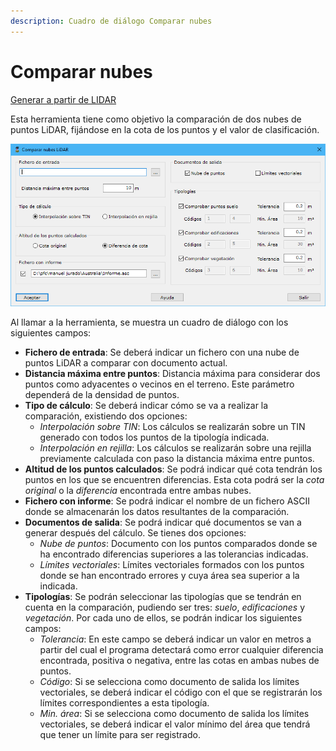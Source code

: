 ```yaml
---
description: Cuadro de diálogo Comparar nubes
---
```


# Comparar nubes

[Generar a partir de LIDAR](../../fichas-de-herramientas/ficha-de-herramientas-archivos-lidar/calcular-a-partir-de-lidar.md)

Esta herramienta tiene como objetivo la comparación de dos nubes de puntos LiDAR, fijándose en la cota de los puntos y el valor de clasificación.

![Cuadro de diálogo Comparar nubes](<../../../.gitbook/assets/image (158).png>)

Al llamar a la herramienta, se muestra un cuadro de diálogo con los siguientes campos:

* **Fichero de entrada**: Se deberá indicar un fichero con una nube de puntos LiDAR a comparar con documento actual.
* **Distancia máxima entre puntos**: Distancia máxima para considerar dos puntos como adyacentes o vecinos en el terreno. Este parámetro dependerá de la densidad de puntos.
* **Tipo de cálculo**: Se deberá indicar cómo se va a realizar la comparación, existiendo dos opciones:
  * _Interpolación sobre TIN_: Los cálculos se realizarán sobre un TIN generado con todos los puntos de la tipología indicada.
  * _Interpolación en rejilla_: Los cálculos se realizarán sobre una rejilla previamente calculada con paso la distancia máxima entre puntos.
* **Altitud de los puntos calculados**: Se podrá indicar qué cota tendrán los puntos en los que se encuentren diferencias. Esta cota podrá ser la _cota original_ o la _diferencia_ encontrada entre ambas nubes.
* **Fichero con informe**: Se podrá indicar el nombre de un fichero ASCII donde se almacenarán los datos resultantes de la comparación.
* **Documentos de salida**: Se podrá indicar qué documentos se van a generar después del cálculo. Se tienes dos opciones:
  * _Nube de puntos_: Documento con los puntos comparados donde se ha encontrado diferencias superiores a las tolerancias indicadas.
  * _Límites vectoriales_: Límites vectoriales formados con los puntos donde se han encontrado errores y cuya área sea superior a la indicada.
* **Tipologías**: Se podrán seleccionar las tipologías que se tendrán en cuenta en la comparación, pudiendo ser tres: _suelo_, _edificaciones_ y _vegetación_. Por cada uno de ellos, se podrán indicar los siguientes campos:
  * _Tolerancia_: En este campo se deberá indicar un valor en metros a partir del cual el programa detectará como error cualquier diferencia encontrada, positiva o negativa, entre las cotas en ambas nubes de puntos.
  * _Código_: Si se selecciona como documento de salida los límites vectoriales, se deberá indicar el código con el que se registrarán los límites correspondientes a esta tipología.
  * _Min. área_: Si se selecciona como documento de salida los límites vectoriales, se deberá indicar el valor mínimo del área que tendrá que tener un límite para ser registrado.
